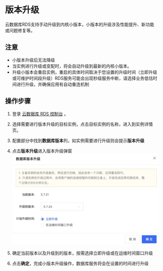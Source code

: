 # 版本升级

云数据库RDS支持手动升级到内核小版本，小版本的升级涉及性能提升、新功能或问题修复等。

## 注意

* 小版本升级后无法降级
* 当实例进行升级或变配时，将会自动升级到最新的内核小版本。
* 升级小版本会重启实例，重启的具体时间取决于您设置的升级时间（立即升级或可维护时间段升级）RDS服务可能会出现秒级服务中断，请选择业务低估时间进行升级，并确保应用有自动重连机制


## 操作步骤

1. 登录 [云数据库 RDS 控制台](https://rds-console.jdcloud.com/database) 。
2. 选择需要进行版本升级的目标实例，点击目标实例的名称，进入到实例详情页。
3. 配置部分中找到**数据库版本**列，如实例需要进行升级则会提示**版本升级**
4. 点击**版本升级**进入版本升级弹窗
    ![版本升级](../../../../../image/RDS/mysql-version-update.jpg)

5. 确定当前版本以及升级到的版本，按需选择立即升级或在运维时间窗口升级

6. 点击**确定**，完成小版本升级操作，数据库服务将会在设置的时间进行升级
